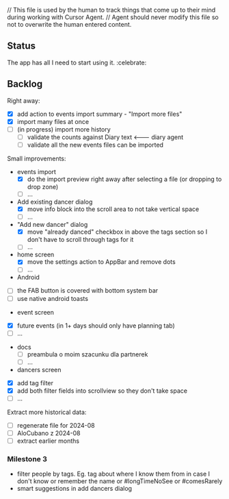 // This file is used by the human to track things that come up to their mind during working with Cursor Agent.
// Agent should never modify this file so not to overwrite the human entered content.

## Status
The app has all I need to start using it. :celebrate:

## Backlog

Right away:
- [x] add action to events import summary - "Import more files"
- [x] import many files at once
- [ ] (in progress) import more history
  - [ ] validate the counts against Diary text  <--- diary agent
  - [ ] validate all the new events files can be imported

Small improvements:
- events import
  - [x] do the import preview right away after selecting a file (or dropping to drop zone)
  - [ ] ...
- Add existing dancer dialog
  - [x] move info block into the scroll area to not take vertical space
  - [ ] ...
- "Add new dancer" dialog
  - [x] move "already danced" checkbox in above the tags section so I don't have to scroll through tags for it
  - [ ] ...
- home screen
  - [x] move the settings action to AppBar and remove dots
  - [ ] ...
-  Android
  - [ ] the FAB button is covered with bottom system bar
  - [ ] use native android toasts
-  event screen
  - [x] future events (in 1+ days should only have planning tab)
  - [ ] ...
- docs
  - [ ] preambula o moim szacunku dla partnerek
  - [ ] ...
-  dancers screen
  - [x] add tag filter
  - [x] add both filter fields into scrollview so they don't take space
  - [ ] ...

Extract more historical data:
- [ ] regenerate file for 2024-08
- [ ] AloCubano z 2024-08
- [ ] extract earlier months

### Milestone 3
- filter people by tags. Eg. tag about where I know them from in case I don't know or remember the name or #longTimeNoSee or #comesRarely
- smart suggestions in add dancers dialog
